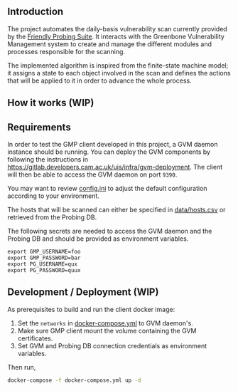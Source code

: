 ## Introduction
The project automates the daily-basis vulnerability scan currently provided by the [Friendly Probing Suite](https://gitlab.developers.cam.ac.uk/uis/infra/probing). It interacts with the Greenbone Vulnerability Management system to create and manage the different modules and processes responsible for the scanning.

The implemented algorithm is inspired from the finite-state machine model; it assigns a state to each object involved in the scan and defines the actions that will be applied to it in order to advance the whole process.

## How it works (WIP)

## Requirements
In order to test the GMP client developed in this project, a GVM daemon instance should be running. You can deploy the GVM components by following the instructions in https://gitlab.developers.cam.ac.uk/uis/infra/gvm-deployment. The client will then be able to access the GVM daemon on port `9390`.

You may want to review [config.ini](./config.ini) to adjust the default configuration according to your environment. 

The hosts that will be scanned can either be specified in [data/hosts.csv](./data/hosts.csv) or retrieved from the Probing DB.

The following secrets are needed to access the GVM daemon and the Probing DB and should be provided as environment variables.
```env
export GMP_USERNAME=foo
export GMP_PASSWORD=bar
export PG_USERNAME=qux
export PG_PASSWORD=quux
```

## Development / Deployment (WIP)
As prerequisites to build and run the client docker image:
1. Set the `networks` in [docker-compose.yml](./docker-compose.yml) to GVM daemon's.
2. Make sure GMP client mount the volume containing the GVM certificates.
3. Set GVM and Probing DB connection credentials as environment variables.

Then run,
```bash
docker-compose -f docker-compose.yml up -d
```
